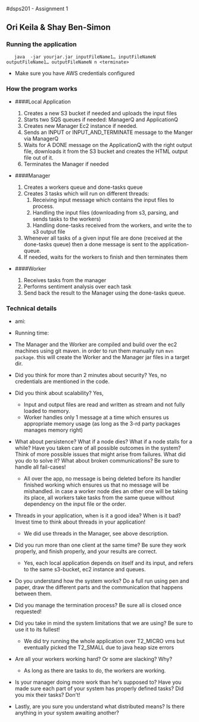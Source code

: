 #dsps201 - Assignment 1
## Ori Keila & Shay Ben-Simon

### Running the application
```
   java  -jar yourjar.jar inputFileName1… inputFileNameN outputFileName1… outputFileNameN n <terminate>
```
- Make sure you have AWS credentials configured
### How the program works 
- ####Local Application
    1. Creates a new S3 bucket if needed and uploads the input files
    2. Starts two SQS queues if needed: ManagerQ and ApplicationQ
    3. Creates new Manager Ec2 instance if needed.
    4. Sends an INPUT or INPUT_AND_TERMINATE message to the Manger via ManagerQ
    5. Waits for A DONE message on the ApplicationQ with the right output file,
    downloads it from the S3 bucket and creates the HTML output file out of it.
    6. Terminates the Manager if needed

- ####Manager
    1. Creates a workers queue and done-tasks queue
    2. Creates 3 tasks which will run on different threads:
        1. Receiving input message which contains the input files to process.
        2. Handling the input files (downloading from s3, parsing, and sends tasks to the workers)
        3. Handling done-tasks received from the workers, and write the to s3 output file
    4. Whenever all tasks of a given input file are done (received at the done-tasks queue) then a done message is sent to the application-queue.
    3. If needed, waits for the workers to finish and then terminates them

- ####Worker
    1. Receives tasks from the manager
    2. Performs sentiment analysis over each task
    3. Send back the result to the Manager using the done-tasks queue.
    
### Technical details
- ami: 
- Running time:
- The Manager and the Worker are compiled and build over the ec2 machines using git maven. in order to run them manually run ```mvn package```.
this will create the Worker and the Manager jar files in a target dir. 


- Did you think for more than 2 minutes about security? Yes, no credentials are mentioned in the code.

- Did you think about scalability? Yes, 
    - Input and output files are read and written as stream and not fully loaded to memory.
    - Worker handles only 1 message at a time which ensures us appropriate memory usage (as long as the 3-rd party packages manages memory right)
    
- What about persistence? What if a node dies? What if a node stalls for a while? Have you taken care of all possible outcomes in the system? Think of more possible issues that might arise from failures. What did you do to solve it? What about broken communications? Be sure to handle all fail-cases!
    - All over the app, no message is being deleted before its handler finished working which ensures us that no message will be mishandled. 
    in case a worker node dies an other one will be taking its place, all workers take tasks from the same queue without dependency on the input file or the order.
- Threads in your application, when is it a good idea? When is it bad? Invest time to think about threads in your application!
    - We did use threads in the Manager, see above description.
- Did you run more than one client at the same time? Be sure they work properly, and finish properly, and your results are correct.
    - Yes, each local application depends on itself and its input, and refers to the same s3-bucket, ec2 instance and queues.
- Do you understand how the system works? Do a full run using pen and paper, draw the different parts and the communication that happens between them.
- Did you manage the termination process? Be sure all is closed once requested!
- Did you take in mind the system limitations that we are using? Be sure to use it to its fullest!
    - We did try running the whole application over T2_MICRO vms but eventually picked the T2_SMALL due to java heap size errors
- Are all your workers working hard? Or some are slacking? Why?
    - As long as there are tasks to do, the workers are working.
- Is your manager doing more work than he's supposed to? Have you made sure each part of your system has properly defined tasks? Did you mix their tasks? Don't!
- Lastly, are you sure you understand what distributed means? Is there anything in your system awaiting another?